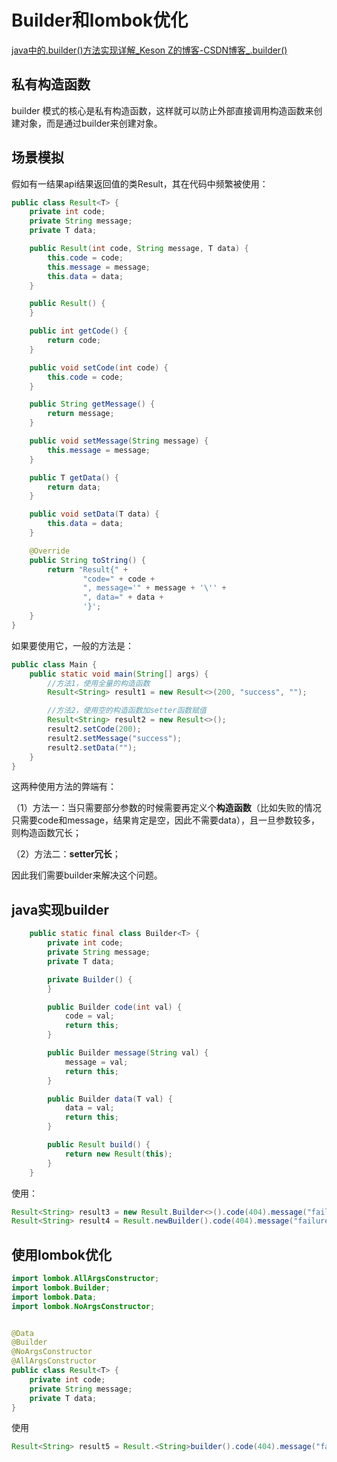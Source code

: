 # Builder和lombok优化
[java中的.builder()方法实现详解_Keson Z的博客-CSDN博客_.builder()](https://blog.csdn.net/weixin_44009447/article/details/118526794)

## 私有构造函数
builder 模式的核心是私有构造函数，这样就可以防止外部直接调用构造函数来创建对象，而是通过builder来创建对象。

## 场景模拟
假如有一结果api结果返回值的类Result，其在代码中频繁被使用：
```java
public class Result<T> {
    private int code;
    private String message;
    private T data;

    public Result(int code, String message, T data) {
        this.code = code;
        this.message = message;
        this.data = data;
    }

    public Result() {
    }

    public int getCode() {
        return code;
    }

    public void setCode(int code) {
        this.code = code;
    }

    public String getMessage() {
        return message;
    }

    public void setMessage(String message) {
        this.message = message;
    }

    public T getData() {
        return data;
    }

    public void setData(T data) {
        this.data = data;
    }

    @Override
    public String toString() {
        return "Result{" +
                "code=" + code +
                ", message='" + message + '\'' +
                ", data=" + data +
                '}';
    }
}
```

如果要使用它，一般的方法是：
```java
public class Main {
    public static void main(String[] args) {
        //方法1，使用全量的构造函数
        Result<String> result1 = new Result<>(200, "success", "");

        //方法2，使用空的构造函数加setter函数赋值
        Result<String> result2 = new Result<>();
        result2.setCode(200);
        result2.setMessage("success");
        result2.setData("");
    }
}
```
这两种使用方法的弊端有：

（1）方法一：当只需要部分参数的时候需要再定义个**构造函数**（比如失败的情况只需要code和message，结果肯定是空，因此不需要data），且一旦参数较多，则构造函数冗长；

（2）方法二：**setter冗长**；

因此我们需要builder来解决这个问题。

## java实现builder

```java
    public static final class Builder<T> {
        private int code;
        private String message;
        private T data;

        private Builder() {
        }

        public Builder code(int val) {
            code = val;
            return this;
        }

        public Builder message(String val) {
            message = val;
            return this;
        }

        public Builder data(T val) {
            data = val;
            return this;
        }

        public Result build() {
            return new Result(this);
        }
    }
```

使用：
```java
Result<String> result3 = new Result.Builder<>().code(404).message("failure").build();
Result<String> result4 = Result.newBuilder().code(404).message("failure").build();
```

## 使用lombok优化

```java
import lombok.AllArgsConstructor;
import lombok.Builder;
import lombok.Data;
import lombok.NoArgsConstructor;


@Data
@Builder
@NoArgsConstructor
@AllArgsConstructor
public class Result<T> {
    private int code;
    private String message;
    private T data;
}
```

使用
```java
Result<String> result5 = Result.<String>builder().code(404).message("failure").build();
```